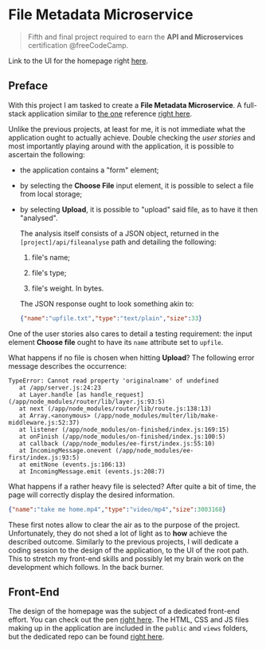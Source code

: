 # File Metadata Microservice

> Fifth and final project required to earn the **API and Microservices** certification @freeCodeCamp.

Link to the UI for the homepage right [here](https://codepen.io/borntofrappe/full/mzqzLa).

<!-- Link to the working project right [here](). -->

## Preface

With this project I am tasked to create a **File Metadata Microservice**. A full-stack application similar to [the one](https://purple-paladin.glitch.me/) reference [right here](https://learn.freecodecamp.org/apis-and-microservices/apis-and-microservices-projects/file-metadata-microservice).

Unlike the previous projects, at least for me, it is not immediate what the application ought to actually achieve. Double checking the _user stories_ and most importantly playing around with the application, it is possible to ascertain the following:

- the application contains a "form" element;

- by selecting the **Choose File** input element, it is possible to select a file from local storage;

- by selecting **Upload**, it is possible to "upload" said file, as to have it then "analysed".

  The analysis itself consists of a JSON object, returned in the `[project]/api/fileanalyse` path and detailing the following:

  1. file's name;

  1. file's type;

  1. file's weight. In bytes.

  The JSON response ought to look something akin to:

  ```JSON
  {"name":"upfile.txt","type":"text/plain","size":33}
  ```

One of the user stories also cares to detail a testing requirement: the input element **Choose file** ought to have its `name` attribute set to `upfile`.

What happens if no file is chosen when hitting **Upload**? The following error message describes the occurrence:

```code
TypeError: Cannot read property 'originalname' of undefined
   at /app/server.js:24:23
   at Layer.handle [as handle_request] (/app/node_modules/router/lib/layer.js:93:5)
   at next (/app/node_modules/router/lib/route.js:138:13)
   at Array.<anonymous> (/app/node_modules/multer/lib/make-middleware.js:52:37)
   at listener (/app/node_modules/on-finished/index.js:169:15)
   at onFinish (/app/node_modules/on-finished/index.js:100:5)
   at callback (/app/node_modules/ee-first/index.js:55:10)
   at IncomingMessage.onevent (/app/node_modules/ee-first/index.js:93:5)
   at emitNone (events.js:106:13)
   at IncomingMessage.emit (events.js:208:7)
```

What happens if a rather heavy file is selected? After quite a bit of time, the page will correctly display the desired information.

```JSON
{"name":"take me home.mp4","type":"video/mp4","size":3003168}
```

These first notes allow to clear the air as to the purpose of the project. Unfortunately, they do not shed a lot of light as to **how** achieve the described outcome. Similarly to the previous projects, I will dedicate a coding session to the design of the application, to the UI of the root path. This to stretch my front-end skills and possibly let my brain work on the development which follows. In the back burner.

## Front-End

The design of the homepage was the subject of a dedicated front-end effort. You can check out the pen [right here](https://codepen.io/borntofrappe/full/mzqzLa). The HTML, CSS and JS files making up in the application are included in the `public` and `views` folders, but the dedicated repo can be found [right here](https://github.com/borntofrappe/Practice-Front-End-Web-Development/tree/master/Front-End%20File%20Metadata).

